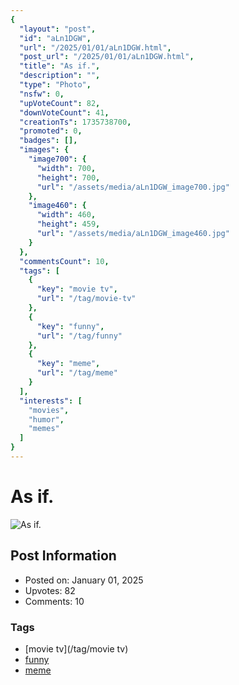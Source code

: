 ```yaml
---
{
  "layout": "post",
  "id": "aLn1DGW",
  "url": "/2025/01/01/aLn1DGW.html",
  "post_url": "/2025/01/01/aLn1DGW.html",
  "title": "As if.",
  "description": "",
  "type": "Photo",
  "nsfw": 0,
  "upVoteCount": 82,
  "downVoteCount": 41,
  "creationTs": 1735738700,
  "promoted": 0,
  "badges": [],
  "images": {
    "image700": {
      "width": 700,
      "height": 700,
      "url": "/assets/media/aLn1DGW_image700.jpg"
    },
    "image460": {
      "width": 460,
      "height": 459,
      "url": "/assets/media/aLn1DGW_image460.jpg"
    }
  },
  "commentsCount": 10,
  "tags": [
    {
      "key": "movie tv",
      "url": "/tag/movie-tv"
    },
    {
      "key": "funny",
      "url": "/tag/funny"
    },
    {
      "key": "meme",
      "url": "/tag/meme"
    }
  ],
  "interests": [
    "movies",
    "humor",
    "memes"
  ]
}
---
```


# As if.

![As if.](/assets/media/aLn1DGW_image700.jpg)

## Post Information

- Posted on: January 01, 2025
- Upvotes: 82
- Comments: 10

### Tags

- [movie tv](/tag/movie tv)
- [funny](/tag/funny)
- [meme](/tag/meme)

